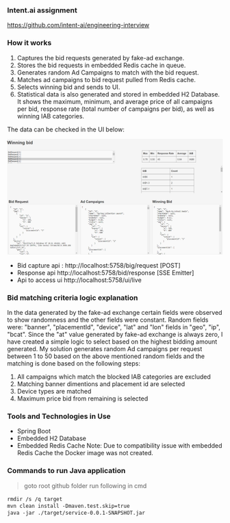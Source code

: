 
### **Intent.ai assignment**
https://github.com/intent-ai/engineering-interview

### **How it works**
1. Captures the bid requests generated by fake-ad exchange.
2. Stores the bid requests in embedded Redis cache in queue.
3. Generates random Ad Campaigns to match with the bid request.
4. Matches ad campaigns to bid request pulled from Redis cache.
5. Selects winning bid and sends to UI.
6. Statistical data is also generated and stored in embedded H2 Database. It shows the maximum, minimum, and average price of all campaigns per bid, response rate (total number of campaigns per bid), as well as winning IAB categories.

The data can be checked in the UI below:

![](https://github.com/anoopmoorthy/intent.ai.java/blob/1a88dac218fcf6b302120995a6e43017457fcad7/screenshot.png)

- Bid capture api : http://localhost:5758/big/request [POST]
- Response api http://localhost:5758/bid/response [SSE Emitter]
- Api to access ui http://localhost:5758/ui/live

### **Bid matching criteria logic explanation**
In the data generated by the fake-ad exchange certain fields were observed to show randomness and the other fields were constant.
Random fields were: "banner", "placementId", "device", "lat" and "lon" fields in  "geo", "ip", "bcat".
Since the "at" value generated by fake-ad exchange is always zero, I have created a simple logic to select based on the highest bidding amount generated.
My solution generates random Ad campaigns per request between 1 to 50 based on the above mentioned random fields and the matching is done based on the following steps:
1. All campaigns which match the blocked IAB categories are excluded
2. Matching banner dimentions and placement id are selected
3. Device types are matched
4. Maximum price bid from remaining is selected

### Tools and Technologies in Use
- Spring Boot
- Embedded H2 Database
- Embedded Redis Cache
Note: Due to compatibility issue with embedded Redis Cache the Docker image was not created.

### Commands to run Java application
> goto root github folder run following in cmd

    rmdir /s /q target
    mvn clean install -Dmaven.test.skip=true	
    java -jar ./target/service-0.0.1-SNAPSHOT.jar
